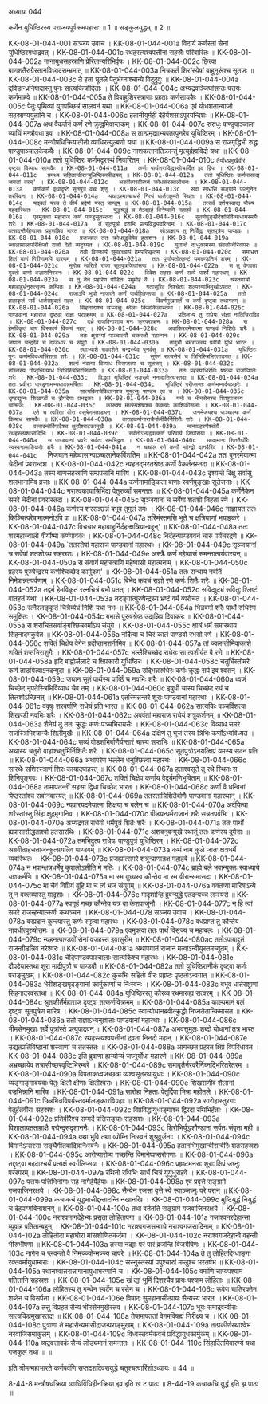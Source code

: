 अध्यायः 044

कर्णेन युधिष्ठिरस्य पराजयपूर्वकमपहासः ॥ 1 ॥ सङ्कुलयुद्धम् ॥ 2 ॥

KK-08-01-044-001	सञ्जय उवाच ।
KK-08-01-044-001a	विदार्य कर्णस्तां सेनां युधिष्ठिरमथाद्रवत् ।
KK-08-01-044-001c	रथहस्त्यश्वपत्तीनां सहस्रैः परिवारितः ॥
KK-08-01-044-002a	नानायुधसहस्राणि प्रेरितान्यरिभिर्वृषः ।
KK-08-01-044-002c	छित्त्वा बाणशतैरुग्रैस्तानविध्यदसम्भ्रमात् ॥
KK-08-01-044-003a	निचकर्त शिरांस्येषां बाहूनूरूंश्च सूतजः ॥
KK-08-01-044-003c	ते हता भूतले पेतुर्भग्नाश्चान्ये विदुद्रुवुः ॥
KK-08-01-044-004a	द्रविडान्ध्रनिषादास्तु पुनः सात्यकिचोदिताः ।
KK-08-01-044-004c	अभ्यद्रवञ्जिघांसन्तः पत्तयः कर्णमाहवे ॥
KK-08-01-044-005a	ते विबाहुशिरस्त्राणाः प्रहताः कर्णसायकैः ।
KK-08-01-044-005c	पेतुः पृथिव्यां युगपच्छिन्नं सालवनं यथा ॥
KK-08-01-044-006a	एवं योधशतान्याजौ सहस्राण्ययुतानि च ।
KK-08-01-044-006c	हतानीयुर्महीं देहैर्यशसाऽपूरयन्दिशः ॥
KK-08-01-044-007a	अथ वैकर्तनं कर्णं रणे क्रुद्धमिवान्तकम् ।
KK-08-01-044-007c	रुरुधुः पाण्डुपाञ्चाला व्याधिं मन्त्रौषधा इव ॥
KK-08-01-044-008a	स तान्प्रमृद्याभ्यपतत्पुनरेव युधिष्ठिरम् ।
KK-08-01-044-008c	मन्त्रौषधिक्रियातीतो व्याधिरत्युल्बणो यथा ॥
KK-08-01-044-009a	स राजगृद्धिभी रुद्धः पाण्डुपाञ्चालकेकयैः ।
KK-08-01-044-009c	नाशकत्तानतिक्रान्तुं मृत्युर्ब्रह्मविदो यथा ॥
KK-08-01-044-010a	ततो युधिष्ठिरः कर्णमदूरस्थं निवारितम् ।
KK-08-01-044-010c	`तैर्योधप्रमुखैर्वीरं दृष्ट्वा विव्याध सायकैः ॥
KK-08-01-044-011a	कर्णः पार्थशराविद्धस्तोत्रार्दित इव द्विपः ।
KK-08-01-044-011c	प्रमथ्य सहितान्वीरान्युधिष्ठिरमपीडयत् ॥
KK-08-01-044-012a	ततो युधिष्ठिरः कर्णमासाद्य जयतां वरम्' ।
KK-08-01-044-012c	अब्रवीत्परवीरघ्नं क्रोधसंरक्तलोचनः ॥
KK-08-01-044-013a	कर्णकर्ण वृथादृष्टे सूतपुत्र वचः शृणु ।
KK-08-01-044-013c	सदा स्पर्धसि सङ्ग्रामे फल्गुनेन तरस्विना ॥
KK-08-01-044-014a	यथाऽस्मान्बाधसे नित्यं धार्तराष्ट्रमते स्थितः ।
KK-08-01-044-014c	यद्बलं यच्च ते वीर्यं प्रद्वेषो यस्तु पाण्डुषु ॥
KK-08-01-044-015a	तत्सर्वं दर्शयस्वाद्य पौरुषं महदास्थितः ।
KK-08-01-044-015c	युद्धश्रद्धं च तेऽद्याहं विनेष्यामि महाहवे ॥
KK-08-01-044-016a	एवमुक्त्वा महाराज कर्णं पाण्डुसुतस्तदा ।
KK-08-01-044-016c	सुवर्णपुङ्खैर्दशभिर्विव्याधायस्मयैः शरैः ॥
KK-08-01-044-017a	तं सूतपुत्रो दशभिः प्रत्यविद्ध्यदरिन्दमः ।
KK-08-01-044-017c	वत्सदन्तैर्महेष्वासः प्रहसन्निव भारत ॥
KK-08-01-044-018a	सोऽवज्ञाय तु निर्विद्धः सूतपुत्रेण पाण्डवः ।
KK-08-01-044-018c	प्रजज्वाल ततः क्रोधाद्धविषेव हुताशनः ॥
KK-08-01-044-019a	ज्वालामालापरिक्षिप्तो राज्ञो देहो व्यदृश्यत ।
KK-08-01-044-019c	युगान्ते दग्धुकामस्य संवर्ताग्नेरिवापरः ॥
KK-08-01-044-020a	ततो विस्फार्य सुमहच्चापं हेमपरिष्कृतम् ।
KK-08-01-044-020c	समाधत्त शितं बाणं गिरीणामपि दारणम् ॥
KK-08-01-044-021a	ततः पूर्णायतोत्कृष्टं यमदण्डनिभं शरम् ।
KK-08-01-044-021c	मुमोच त्वरितो राजा सूतपुत्रजिघांसया ॥
KK-08-01-044-022a	स तु वेगवता मुक्तो बाणो वज्राशनिस्वनः ।
KK-08-01-044-022c	विवेश सहसा कर्णं सव्ये पार्श्वे महारथम् ॥
KK-08-01-044-023a	स तु तेन प्रहारेण पीडितः प्रमुमोह वै ।
KK-08-01-044-023c	स्रस्तगात्रो महाबाहुर्धनुरुत्सृज्य कम्पितः ॥
KK-08-01-044-024a	गतासुरिव निश्चेताः शल्यस्याभिमुखोऽपतत् ।
KK-08-01-044-024c	राजाऽपि भूयो नाजघ्ने कर्णं पार्थहितेप्सया ॥
KK-08-01-044-025a	ततो हाहाकृतं सर्वं धार्तराष्ट्रबलं महत् ।
KK-08-01-044-025c	विवर्णमुखमार्तं च कर्णं दृष्ट्वा तथागतम् ॥
KK-08-01-044-026a	सिंहनादाश्च सञ्जज्ञुः क्ष्वेलाः किलकिलास्तथा ।
KK-08-01-044-026c	पाण्डवानां महाराज दृष्ट्वा राज्ञः पराक्रमम् ॥
KK-08-01-044-027a	प्रतिलभ्य तु राधेयः संज्ञां नातिचिरादिव ।
KK-08-01-044-027c	दध्रे राजविनाशाय मनः क्रूरपराक्रमः ॥
KK-08-01-044-028a	स हेमविकृतं चापं विस्फार्य विजयं महत् ।
KK-08-01-044-028c	अवाकिरदमेयात्मा पाण्डवं निशितैः शरैः ॥
KK-08-01-044-029a	ततः क्षुराभ्यां पाञ्चाल्यौ चक्ररक्षौ महात्मनः ।
KK-08-01-044-029c	जघान चन्द्रदेवं च दण्डधारं च संयुगे ॥
KK-08-01-044-030a	तावुभौ धर्मराजस्य प्रवीरौ युधि भारत ।
KK-08-01-044-030c	रथाभ्याशे चकाशेते चन्द्रस्येव पुनर्वसू ॥
KK-08-01-044-031a	युधिष्ठिरः पुनः कर्णमविदध्यत्त्रिंशता शरैः ।
KK-08-01-044-031c	सुषेणं सत्यसेनं च त्रिभिस्त्रिभिरताडयत् ॥
KK-08-01-044-032a	शल्यं नवत्या विव्याध त्रिसप्तत्या च सूतजम् ।
KK-08-01-044-032c	तांस्तस्य गोप्तॄन्विव्याध त्रिभिस्त्रिभिरजिह्मगैः ॥
KK-08-01-044-033a	ततः प्रहस्याधिरथिः षष्ठ्या राजञ्शितैः शरैः ।
KK-08-01-044-033c	विद्ध्वा युधिष्ठिरं सङ्ख्ये ननादातिरथस्तदा ॥
KK-08-01-044-034a	ततः प्रवीराः पाण्डूनामभ्यधावन्नमर्षिताः ।
KK-08-01-044-034c	युधिष्ठिरं परीप्सन्तः कर्णमभ्यर्दयञ्छरैः ॥
KK-08-01-044-035a	सात्यकिश्चेकितानश्च युयुत्सुः पाण्ड्य एव च ।
KK-08-01-044-035c	धृष्टद्युम्नः शिखण्डी च द्रौपदेयाः प्रभद्रकाः ॥
KK-08-01-044-036a	यमौ च भीमसेनश्च शिशुपालस्य चात्मजः ।
KK-08-01-044-036c	कारूशा मात्स्यशेषाश्च केकयाः काशिकोसलाः ॥
KK-08-01-044-037a	एते च त्वरिता वीरा वसुषेणमताडयन् ।
KK-08-01-044-037c	जनमेजयश्च पाञ्चाल्यः कर्णं विव्याध सायकैः ॥
KK-08-01-044-038a	वाराहकर्णनाराचैर्नालीकैर्निशितैः शरैः ।
KK-08-01-044-038c	वत्सदन्तैर्विपाठैश्च क्षुरप्रैश्चटकामुखैः ॥
KK-08-01-044-039a	नानाप्रहरणैश्चोग्रै रथहस्त्यश्वसादिभिः ।
KK-08-01-044-039c	सर्वतोऽभ्यद्रवत्कर्णं परिवार्य जिघांसया ॥
KK-08-01-044-040a	स पाण्डवानां प्रवरैः सर्वतः समभिद्रुतः ।
KK-08-01-044-040c	छाद्यमानः शिततैर्घोरैः स्वस्वनामाङ्कितैः शरैः ॥
KK-08-01-044-041a	न चचाल रणे कर्णो महेन्द्रो दानवैरिव ।
KK-08-01-044-041c	`निजघान महेष्वासान्पाञ्चालानेकविंशतिम् ॥
KK-08-01-044-042a	ततः पुनरमेयात्मा चेदीनां प्रवरान्दश ।
KK-08-01-044-042c	न्यहनद्भरतश्रेष्ठ कर्णो वैकर्तनस्तदा ॥
KK-08-01-044-043a	तस्य बाणसहस्राणि सम्प्रपन्नानि मारिष ।
KK-08-01-044-043c	दृश्यन्ते दिक्षु सर्वासु शलभानामिव व्रजाः ॥
KK-08-01-044-044a	कर्णनामाङ्किता बाणाः स्वर्णपुङ्खाः सुतेजनाः ।
KK-08-01-044-044c	नराश्वकायान्निर्भिद्य पेतुरुर्व्यां समन्ततः ॥
KK-08-01-044-045a	कर्णेनैकेन समरे चेदीनां प्रवरास्तदा ।
KK-08-01-044-045c	सृञ्जयानां च सर्वेषां शतशो निहता रणे ॥
KK-08-01-044-046a	कर्णस्य शरसञ्छन्नं बभूव तुमुलं तमः ।
KK-08-01-044-046c	नाज्ञायत ततः किञ्चित्परेषामात्मनोऽपि वा ॥
KK-08-01-044-047a	तस्मिंस्तमसि भूते च क्षत्रियाणां भयङ्करे ।
KK-08-01-044-047c	विचचार महाबाहुर्निर्दहन्क्षत्रियान्बहून्' ॥
KK-08-01-044-048a	ततः शरमहाज्वालो वीर्योष्मा कर्णपावकः ।
KK-08-01-044-048c	निर्दहन्पाण्डववनं चारु पर्यचरद्रणे ॥
KK-08-01-044-049a	`ततस्तेषां महाराज पाण्डवानां महारथाः ।
KK-08-01-044-049c	सृञ्जयानां च सर्वेषां शतशोऽथ सहस्रशः ।
KK-08-01-044-049e	अस्त्रैः कर्णं महेष्वासं समन्तात्पर्यवारयन् ॥
KK-08-01-044-050a	स संवार्य महास्त्राणि महेष्वासो महात्मनाम् ।
KK-08-01-044-050c	प्रहस्य पुरुषेन्द्रस्य कर्णश्चिच्छेद कार्मुकम्' ॥
KK-08-01-044-051a	ततः सन्धाय नवतिं निमेषान्नतपर्वणाम् ।
KK-08-01-044-051c	बिभेद कवचं राज्ञो रणे कर्णः शितैः शरैः ॥
KK-08-01-044-052a	तद्वर्म हेमविकृतं रत्नचित्रं बभौ पतत् ।
KK-08-01-044-052c	सविद्युदभ्रं सवितुः श्लिष्टं वातहतं यथा ॥
KK-08-01-044-053a	तदङ्गात्पुरुषेन्द्रस्य भ्रष्टं वर्म व्यरोचत ।
KK-08-01-044-053c	रत्नैरलङ्कृतं चित्रैर्व्यभ्रं निशि यथा नभः ॥
KK-08-01-044-054a	भिन्नवर्मा शरैः पार्थो रुधिरेण समुक्षितः ।
KK-08-01-044-054c	बभासे पुरुषश्रेष्ठ उद्यन्निव दिवाकरः ॥
KK-08-01-044-055a	स शराचितसर्वाङ्गश्छिन्नवर्माऽथ संयुगे ।
KK-08-01-044-055c	क्षात्रं धर्मं समास्थाय सिंहनादमकुर्वत ॥
KK-08-01-044-056a	नर्दित्वा च चिरं कालं पाण्डवो रभसो रणे ।
KK-08-01-044-056c	शक्तिं चिक्षेप वेगेन प्रदीप्तामशनीमिव ॥
KK-08-01-044-057a	तां ज्वलन्तीमिवाकाशे शक्तिं शप्तभिराशुगैः ।
KK-08-01-044-057c	भल्लैश्चिच्छेद राधेयः सा त्वशीर्यत वै रणे ॥
KK-08-01-044-058a	हृदि बाह्वोर्ललाटे च क्षिप्रकारी युधिष्ठिरः ।
KK-08-01-044-058c	चतुर्भिस्तोमरैः कर्णं ताडयित्वाऽनदन्मुदा ॥
KK-08-01-044-059a	उद्भिन्नरुधिरः कर्णः क्रुद्धः सर्प इव श्वसन् ।
KK-08-01-044-059c	जघान सूतं पार्थस्य पार्ष्ठिं च नवभिः शरैः ॥
KK-08-01-044-060a	ध्वजं चिच्छेद नृपतेस्त्रिभिर्विव्याध चैव तम् ।
KK-08-01-044-060c	इषुधी चास्य चिच्छेद रथं च तिलशोऽच्छिनत् ॥
KK-08-01-044-061a	एतस्मिन्नन्तरे शूराः पाण्डवानां महारथाः ।
KK-08-01-044-061c	ववृषुः शरवर्षाणि राधेयं प्रति भारत ॥
KK-08-01-044-062a	सात्यकिः पञ्चविंशत्या शिखण्डी नवभिः शरैः ।
KK-08-01-044-062c	अवर्षतां महाराज राधेयं शत्रुकर्शनम् ॥
KK-08-01-044-063a	शैनेयं तु ततः क्रुद्धः कर्णः पञ्चभिरायसैः ।
KK-08-01-044-063c	विव्याध समरे राजंस्त्रिभिश्चान्यैः शिलीमुखैः ॥
KK-08-01-044-064a	दक्षिणं तु भुजं तस्य त्रिभिः कर्णोऽभ्यविध्यत ।
KK-08-01-044-064c	सव्यं षोडशभिर्बाणैर्यन्तारं चास्य सप्तभिः ॥
KK-08-01-044-065a	अथास्य चतुरो वाहांश्चतुर्भिर्निशितैः शरैः ।
KK-08-01-044-065c	सूतपुत्रोऽनयत्क्षिप्रं यमस्य सदनं प्रति ॥
KK-08-01-044-066a	अथापरेण भल्लेन धनुश्छित्त्वा महारथः ।
KK-08-01-044-066c	सारथेः सशिरस्त्राणं शिरः कायादपाहरत् ॥
KK-08-01-044-067a	हताश्वसूते तु रथे स्थितः स शिनिपुङ्गवः ।
KK-08-01-044-067c	शक्तिं चिक्षेप कर्णाय वैदूर्यमणिभूषिताम् ॥
KK-08-01-044-068a	तामापतन्तीं सहसा द्विधा चिच्छेद भारत ।
KK-08-01-044-068c	कर्णो वै धन्विनां श्रेष्ठस्तांश्च सर्वानवारयत् ॥
KK-08-01-044-069a	ततस्तान्निशितैर्बाणैः पाण्डवानां महारथान् ।
KK-08-01-044-069c	न्यवारयदमेयात्मा शिक्षया च बलेन च ॥
KK-08-01-044-070a	अर्दयित्वा शरैस्तांस्तु सिंहः क्षुद्रमृगानिव ।
KK-08-01-044-070c	पीडयन्धर्मराजानं शरैः सन्नतपर्वभिः ।
KK-08-01-044-070e	अभ्यद्रवत राधेयो धर्मपुत्रं शितैः शरैः ॥
KK-08-01-044-071a	ततः पार्थो ह्यपासासीद्धताश्वो हतसारथिः ।
KK-08-01-044-071c	अशक्नुवन्मुखे स्थातुं ततः कर्णस्य दुर्मनाः ॥
KK-08-01-044-072a	तमभिद्रुत्य राधेयः पाण्डुपुत्रं युधिष्ठिरम् ।
KK-08-01-044-072c	अब्रवीत्प्रहसन्राजन्कुत्सयन्निव पाण्डवम् ॥
KK-08-01-044-073a	कथं नाम कुले जातः क्षत्रधर्मे व्यवस्थितः ।
KK-08-01-044-073c	प्रजह्यात्समरे शत्रून्प्राणान्रक्ष महाहवे ॥
KK-08-01-044-074a	न भवान्क्षत्रधर्मेषु कुशलोऽसीति मे मतिः ।
KK-08-01-044-074c	ब्राह्मे बले भवान्युक्तः स्वाध्याये यज्ञकर्मणि ॥
KK-08-01-044-075a	मा स्म युध्यस्व कौन्तेय मा स्म वीरान्समासदः ।
KK-08-01-044-075c	मा चैवं विप्रियं ब्रूहि मा च त्वं भज संयुगम् ॥
KK-08-01-044-076a	वक्तव्या मारिषाऽन्ये तु न वक्तव्यास्तु मादृशाः ।
KK-08-01-044-076c	मादृशान्हि ब्रुवन्युद्धे एतदन्यच्च लप्स्यसे ॥
KK-08-01-044-077a	स्वगृहं गच्छ कौन्तेय यत्र वा केशवार्जुनौ ।
KK-08-01-044-077c	न हि त्वां समरे राजन्हन्यात्कर्णः कथञ्चन ॥
KK-08-01-044-078	सञ्जय उवाच ।
KK-08-01-044-078a	वरप्रदानं कुन्त्यास्तु कर्णः स्मृत्वा महारथः ।
KK-08-01-044-078c	वधप्राप्तं तु कौन्तेयं नावधीत्पुरुषोत्तमः ॥
KK-08-01-044-079a	एवमुक्त्वा ततः पार्थं विसृज्य च महाबलः ।
KK-08-01-044-079c	न्यहनत्पाण्डवीं सेनां वज्रहस्त इवासुरीम् ॥
KK-08-01-044-080ac	ततोऽपायाद्द्रुतं राजन्व्रीडन्निव नरेश्वरः ॥
KK-08-01-044-081a	अथापयातं राजानं मत्वाऽन्वीयुस्तमच्युतम् ।
KK-08-01-044-081c	चेदिपाण्डवपाञ्चालाः सात्यकिश्च महारथः ।
KK-08-01-044-081e	द्रौपदेयास्तथा शूरा माद्रीपुत्रौ च पाण्डवौ ॥
KK-08-01-044-082a	ततो युधिष्ठिरानीकं दृष्ट्वा कर्णः पराङ्मुखम् ।
KK-08-01-044-082c	कुरुभिः सहितो वीरः प्रहृष्टः पृष्ठतोऽन्वगात् ॥
KK-08-01-044-083a	भेरीशङ्खमृदङ्गानां कार्मुकाणां च निःस्वनः ।
KK-08-01-044-083c	बभूव धार्तराष्ट्राणां सिंहनादरवस्तथा ॥
KK-08-01-044-084a	युधिष्ठिरस्तु कौरव्य रथमारुह्य सत्वरम् ।
KK-08-01-044-084c	श्रुतकीर्तेर्महाराज दृष्ट्वा तत्कर्णविक्रमम् ॥
KK-08-01-044-085a	काल्यमानं बलं दृष्ट्वा सूतपुत्रेण मारिष ।
KK-08-01-044-085c	स्वान्योधानब्रवीत्क्रुद्धो निघ्नतैतान्किमासत ॥
KK-08-01-044-086a	ततो राज्ञाऽभ्यनुज्ञाताः पाण्डवानां महारथाः ।
KK-08-01-044-086c	भीमसेनमुखाः सर्वे पुत्रांस्ते प्रत्युपाद्रवन् ॥
KK-08-01-044-087a	अभवत्तुमुलः शब्दो योधानां तत्र भारत ।
KK-08-01-044-087c	रथहस्त्यश्वपत्तीनां द्रवतां निनदो महान् ।
KK-08-01-044-087e	उद्यतप्रतिविष्टानां शस्त्राणां च ततस्ततः ॥
KK-08-01-044-088a	आगच्छत प्रहरत क्षिप्रं विपरिधावत ।
KK-08-01-044-088c	इति ब्रुवाणा ह्यन्योन्यं जघ्नुर्योधा महारणे ॥
KK-08-01-044-089a	अभ्रच्छायेव तत्रासीच्छरवृष्टिभिरम्बरे ।
KK-08-01-044-089c	समावृतैर्नरवरैर्निघ्नद्भिरितरेतरम् ॥
KK-08-01-044-090a	विपताकध्वजच्छत्रा व्यश्वसूतरथायुधाः ।
KK-08-01-044-090c	व्यङ्गाङ्गावयवाः पेतुः क्षितौ क्षीणाः क्षितीश्वराः ।
KK-08-01-044-090e	शिखराणीव शैलानां वज्रभिन्नानि मारिष ॥
KK-08-01-044-091a	सारोहा निहताः पेतुर्द्विपा भिन्ना महीतले ।
KK-08-01-044-091c	छिन्नभिन्नविपर्यस्तवर्मालङ्कारविग्रहाः ॥
KK-08-01-044-092a	सारोहास्तुरगाः पेतुर्हतवीराः सहस्रशः ।
KK-08-01-044-092c	विप्रविद्धायुधाङ्गाश्च द्विरदा रथिभिर्हताः ।
KK-08-01-044-092e	प्रतिवीरैश्च सम्मर्दे पत्तिसङ्घाः सहस्रशः ॥
KK-08-01-044-093a	विशालायतताम्राक्षैः पद्मेन्दुसदृशाननैः ।
KK-08-01-044-093c	शिरोभिर्युद्धशौण्डानां सर्वतः संवृता मही ॥
KK-08-01-044-094a	यथा भुवि तथा व्योम्नि निःस्वनं शुश्रुवुर्जनाः ।
KK-08-01-044-094c	विमानेऽप्सरसां सङ्घैर्गीतवादित्रनिःस्वनैः ॥
KK-08-01-044-095a	हतानभिमुखान्वीरान्वीरैः शतसहस्रशः ।
KK-08-01-044-095c	आरोप्यारोप्य गच्छन्ति विमानेष्वप्सरोगणाः ॥
KK-08-01-044-096a	तद्दृष्ट्वा महदाश्चर्यं प्रत्यक्षं स्वर्गलिप्सया ।
KK-08-01-044-096c	प्रहृष्टमनसः शूराः क्षिप्रं जघ्नुः परस्परम् ॥
KK-08-01-044-097a	रथिनो रथिभिः सार्धं चित्रं युयुधुराहवे ।
KK-08-01-044-097c	पत्तयः पत्तिभिर्नागाः सह नागैर्हयैर्हयाः ॥
KK-08-01-044-098a	एवं प्रवृत्ते सङ्ग्रामे गजवाजिनरक्षये ।
KK-08-01-044-098c	सैन्येन रजसा वृत्ते स्वे स्वाञ्जघ्नुः परे परान् ॥
KK-08-01-044-099a	कचाकचं युद्धमासीद्दन्तादन्ति नखानखि ।
KK-08-01-044-099c	मुष्टियुद्धं नियुद्धं च देहपाप्मविनाशनम् ॥
KK-08-01-044-100a	तथा वर्ततति सङ्ग्रामे गजवाजिनरक्षये ।
KK-08-01-044-100c	नराश्वनागदेहेभ्यः प्रसृता लोहितापगा ॥
KK-08-01-044-101a	गजाश्वनरदेहान्सा व्युवाह पतितान्बहून् ।
KK-08-01-044-101c	नराश्वगजसम्बाधे नराश्वगजसादिनाम् ॥
KK-08-01-044-102a	लोहितोदा महाघोरा मांसशोणितकर्दमा ।
KK-08-01-044-102c	नराश्वगजदेहान्वै वहन्ती भीरुभीषणा ॥
KK-08-01-044-103a	तस्या नद्याः परं पारं व्रजन्ति विजयैषिणः ।
KK-08-01-044-103c	नागेन च प्लवन्तो वै निमज्ज्योन्मज्ज्य चापरे ॥
KK-08-01-044-104a	ते तु लोहितदिग्धाङ्गा रक्तवर्मायुधाम्बराः ।
KK-08-01-044-104c	सस्नुस्तस्यां पपुश्चास्रं मम्लुश्च भरतर्षभ ॥
KK-08-01-044-105a	रथानश्वान्नरान्नागानायुधाभरणानि च ।
KK-08-01-044-105c	वर्माणि चाप्यपश्याम पतितानि सहस्रशः ।
KK-08-01-044-105e	खं द्यां भूमिं दिशश्चैव प्रायः पश्याम लोहिताः ॥
KK-08-01-044-106a	लोहितस्य तु गन्धेन स्पर्देन च रसेन च ।
KK-08-01-044-106c	रूपेण चातिरक्तेन शब्देन च विसर्पता ।
KK-08-01-044-106e	विषादः सुमहानासीत्प्रायः सैन्यस्य भारत ॥
KK-08-01-044-107a	तत्तु विप्रहतं सैन्यं भीमसेनमुखैस्तव ।
KK-08-01-044-107c	भूयः समाद्रवन्वीराः सात्यकिप्रमुखास्तदा ॥
KK-08-01-044-108a	तेषामापततां वेगमविषह्यं निरीक्ष्य च ।
KK-08-01-044-108c	पुत्राणां ते महासैन्यमासीद्राजन्पराङ्मुखम् ॥
KK-08-01-044-109a	तत्प्रकीर्णरथाश्वेभं नरवाजिसमाकुलम् ।
KK-08-01-044-109c	विध्वस्तवर्मकवचं प्रविद्धायुधकार्मुकम् ॥
KK-08-01-044-110a	व्यद्रवत्तावकं सैन्यं लोड्यमानं समन्ततः ।
KK-08-01-044-110c	सिंहार्दितमिवारण्ये यथा गजकुलं तथा ॥ ॥

इति श्रीमन्महाभारते कर्णपर्वणि सप्तदशदिवसयुद्धे चतुश्चत्वारिंशोऽध्यायः ॥ 44 ॥

8-44-8 मन्त्रौषधक्रिया व्याधिर्विधिहीनक्रिया इव इति ख.ट.पाठः ॥ 8-44-19 कचाकचि युद्धं इति झ.पाठः ॥
